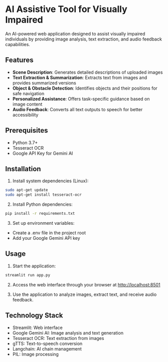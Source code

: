 # AI Assistive Tool for Visually Impaired

An AI-powered web application designed to assist visually impaired individuals by providing image analysis, text extraction, and audio feedback capabilities.

## Features

- **Scene Description**: Generates detailed descriptions of uploaded images
- **Text Extraction & Summarization**: Extracts text from images and provides summarized versions
- **Object & Obstacle Detection**: Identifies objects and their positions for safe navigation
- **Personalized Assistance**: Offers task-specific guidance based on image content
- **Audio Feedback**: Converts all text outputs to speech for better accessibility

## Prerequisites

- Python 3.7+
- Tesseract OCR
- Google API Key for Gemini AI

## Installation

1. Install system dependencies (Linux):

```bash
sudo apt-get update
sudo apt-get install tesseract-ocr
```
2. Install Python dependencies:

```bash
pip install -r requirements.txt
```
3. Set up environment variables:

- Create a .env file in the project root
- Add your Google Gemini API key

## Usage

1. Start the application:

```bash
streamlit run app.py
```
2. Access the web interface through your browser at
[http://localhost:8501](http://localhost:8501)

3. Use the application to analyze images, extract text, and receive audio feedback.

## Technology Stack

- Streamlit: Web interface
- Google Gemini AI: Image analysis and text generation
- Tesseract OCR: Text extraction from images
- gTTS: Text-to-speech conversion
- Langchain: AI chain management
- PIL: Image processing

